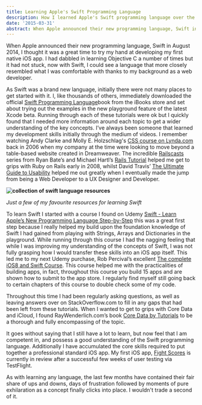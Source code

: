 ```yaml
---
title: Learning Apple's Swift Programming Language
description: How I learned Apple's Swift programming language over the past few months.
date: '2015-03-31'
abstract: When Apple announced their new programming language, Swift in August 2014, I thought it was a great time to try my hand at developing my first native iOS app. I had dabbled in learning Objective C a number of times but it had not stuck, now with Swift, I could see a...
---
```


When Apple announced their new programming language, Swift in August 2014, I thought it was a great time to try my hand at developing my first native iOS app. I had dabbled in learning Objective C a number of times but it had not stuck, now with Swift, I could see a language that more closely resembled what I was comfortable with thanks to my background as a web developer.

As Swift was a brand new language, initially there were not many places to get started with it. I, like thousands of others, immediately downloaded the official [Swift Programming Language](https://itunes.apple.com/us/book/swift-programming-language/id881256329?mt=11)book from the iBooks store and set about trying out the examples in the new playground feature of the latest Xcode beta. Running through each of these tutorials were ok but I quickly found that I needed more information around each topic to get a wider understanding of the key concepts. I’ve always been someone that learned my development skills initially through the medium of videos. I remember watching Andy Clarke and Molly E. Holzschlag's [CSS course on Lynda.com](http://www.lynda.com/CSS-tutorials/for-designers/216-2.html) back in 2006 when my company at the time were looking to move beyond a table-based website created in Dreamweaver. The incredible [Railscasts](http://railscasts.com) series from Ryan Bate’s and Michael Hartl’s [Rails Tutorial](http://railstutorial.org) helped me get to grips with Ruby on Rails early in 2008, whilst David Travis’ [The Ultimate Guide to Usability](https://www.udemy.com/ultimate-guide-to-ux/?dtcode=IWS3EOW2ETz6) helped me out greatly when I eventually made the jump from being a Web Developer to a UX Designer and Developer. 

**![collection of swift language resources](/assets/images/posts/swift-resources.png "collection of swift language resources")**

_Just a few of my favourite resources for learning Swift_

To learn Swift I started with a course I found on Udemy [Swift - Learn Apple’s New Programming Language Step-by-Step](https://www.udemy.com/swift-learn-apples-new-programming-language-by-examples/?dtcode=SfdOVtx2ETFZ) this was a great first step because I really helped my build upon the foundation knowledge of Swift I had gained from playing with Strings, Arrays and Dictionaries in the playground. While running through this course I had the nagging feeling that while I was improving my understanding of the concepts of Swift, I was not fully grasping how I would transfer these skills into an iOS app itself. This led me to my next Udemy purchase, Rob Percival’s excellent [The complete iOS8 and Swift Course](https://www.udemy.com/complete-ios-developer-course/?dtcode=LbIQSFm2ETFZ). This course helped me with the practicalities of building apps, in fact, throughout this course you build 15 apps and are shown how to submit to the app store. I regularly find myself still going back to certain chapters of this course to double check some of my code.

Throughout this time I had been regularly asking questions, as well as leaving answers over on StackOverflow.com to fill in any gaps that had been left from these tutorials. When I wanted to get to grips with Core Data and iCloud, I found RayWenderlich.com’s book [Core Data by Tutorials](http://www.raywenderlich.com/85974/core-data-tutorials-now-available) to be a thorough and fully encompassing of the topic. 

It goes without saying that I still have a lot to learn, but now feel that I am competent in, and possess a good understanding of the Swift programming language. Additionally I have accumulated the core skills required to put together a professional standard iOS app. My first iOS app, [Fight Scores](http://fightscoresapp.com) is currently in review after a successful few weeks of user testing via TestFlight. 

As with learning any language, the last few months have contained their fair share of ups and downs, days of frustration followed by moments of pure exhilaration as a concept finally clicks into place. I wouldn't trade a second of it. 